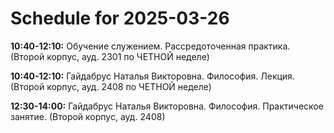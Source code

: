 # Schedule for 2025-03-26

**10:40-12:10:** Обучение служением. Рассредоточенная практика. (Второй корпус, ауд. 2301 по ЧЕТНОЙ неделе)

**10:40-12:10:** Гайдабрус Наталья Викторовна. Философия. Лекция. (Второй корпус, ауд. 2408 по ЧЕТНОЙ неделе)

**12:30-14:00:** Гайдабрус Наталья Викторовна. Философия. Практическое занятие. (Второй корпус, ауд. 2408)

